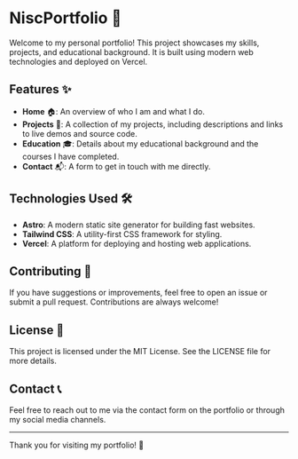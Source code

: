 # NiscPortfolio 🌟

Welcome to my personal portfolio! This project showcases my skills, projects, and educational background. It is built using modern web technologies and deployed on Vercel.

## Features ✨

- **Home** 🏠: An overview of who I am and what I do.
- **Projects** 💼: A collection of my projects, including descriptions and links to live demos and source code.
- **Education** 🎓: Details about my educational background and the courses I have completed.
- **Contact** 📬: A form to get in touch with me directly.

## Technologies Used 🛠️

- **Astro**: A modern static site generator for building fast websites.
- **Tailwind CSS**: A utility-first CSS framework for styling.
- **Vercel**: A platform for deploying and hosting web applications.

## Contributing 🤝

If you have suggestions or improvements, feel free to open an issue or submit a pull request. Contributions are always welcome!

## License 📄

This project is licensed under the MIT License. See the LICENSE file for more details.

## Contact 📞

Feel free to reach out to me via the contact form on the portfolio or through my social media channels.

---

Thank you for visiting my portfolio! 🙏
